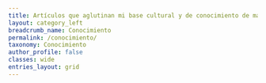 ```yaml
---
title: Artículos que aglutinan mi base cultural y de conocimiento de manera más o menos objetiva
layout: category_left
breadcrumb_name: Conocimiento
permalink: /conocimiento/
taxonomy: Conocimiento
author_profile: false
classes: wide
entries_layout: grid
---
```

